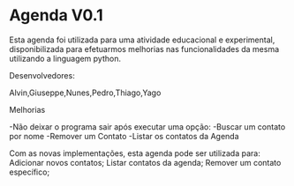 Agenda V0.1
======================================
Esta agenda foi utilizada para uma atividade educacional e experimental, disponibilizada para efetuarmos melhorias nas 
funcionalidades da mesma utilizando a linguagem python.

Desenvolvedores:

Alvin,Giuseppe,Nunes,Pedro,Thiago,Yago

Melhorias

-Não deixar o programa sair após executar uma opção:
-Buscar um contato por nome
-Remover um Contato
-Listar os contatos da Agenda


Com as novas implementações, esta agenda pode ser utilizada para:
Adicionar novos contatos;
Listar contatos da agenda;
Remover um contato específico;
